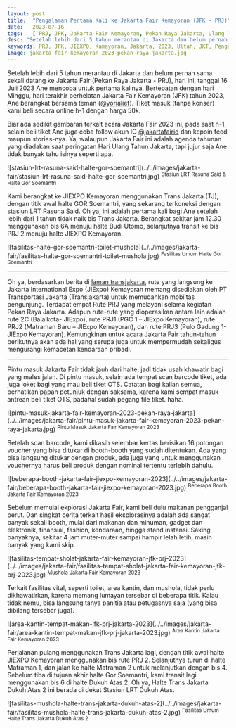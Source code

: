 ```yaml
---
layout: post
title:  "Pengalaman Pertama Kali ke Jakarta Fair Kemayoran (JFK - PRJ)"
date:   2023-07-16
tags:   [ PRJ, JFK, Jakarta Fair Kemayoran, Pekan Raya Jakarta, Ulang Tahun Jakarta, Pengalaman]
desc: "Setelah lebih dari 5 tahun merantau di Jakarta dan belum pernah sama sekali datang ke Jakarta Fair (Pekan Raya Jakarta - PRJ), hari ini, tanggal 16 Juli 2023 Ane mencoba untuk pertama kalinya. Bertepatan dengan hari Minggu, hari terakhir perhelatan Jakarta Fair Kemayoran (JFK) tahun 2023, Ane berangkat bersama teman (@yorialief). Tiket masuk (tanpa konser) kami beli secara online h-1..."
keywords: PRJ, JFK, JIEXPO, Kamayoran, Jakarta, 2023, Ultah, JKT, Pengalaman
image: jakarta-fair-kemayoran-2023-pekan-raya-jakarta.jpg
---
```

<p class="intro"><span class="dropcap">S</span>etelah lebih dari 5 tahun merantau di Jakarta dan belum pernah sama sekali datang ke Jakarta Fair (Pekan Raya Jakarta - PRJ), hari ini, tanggal 16 Juli 2023 Ane mencoba untuk pertama kalinya. Bertepatan dengan hari Minggu, hari terakhir perhelatan Jakarta Fair Kemayoran (JFK) tahun 2023, Ane berangkat bersama teman (<a href="https://www.instagram.com/yorialief" title="Instagram @yorialief" target="_blank">@yorialief</a>). Tiket masuk (tanpa konser) kami beli secara online h-1 dengan harga 50k.
</p>
<p>
Biar ada sedikit gambaran terkait acara Jakarta Fair 2023 ini, pada saat h-1, selain beli tiket Ane juga coba follow akun IG <a href="https://www.instagram.com/jakartafairid" title="Instagram @jakartafairid" target="_blank">@jakartafairid</a> dan kepoin feed maupun stories-nya. Ya, walaupun Jakarta Fair ini adalah agenda tahunan yang diadakan saat peringatan Hari Ulang Tahun Jakarta, tapi jujur saja Ane tidak banyak tahu isinya seperti apa. 
</p>
![stasiun-lrt-rasuna-said-halte-gor-soemantri](../../images/jakarta-fair/stasiun-lrt-rasuna-said-halte-gor-soemantri.jpg)
<sup style="text-align: center;">Stasiun LRT Rasuna Said & Halte Gor Soemantri</sup>
<p>
Kami berangkat ke JIEXPO Kemayoran menggunakan Trans Jakarta (TJ), dengan titik awal halte GOR Soemantri, yang sekarang terkoneksi dengan stasiun LRT Rasuna Said. Oh ya, ini adalah pertama kali bagi Ane setelah lebih dari 1 tahun tidak naik bis Trans Jakarta. Berangkat sekitar jam 12.30 menggunakan bis 6A menuju halte Budi Utomo, selanjutnya transit ke bis PRJ 2 menuju halte JIEXPO Kemayoran.
</p>
![fasilitas-halte-gor-soemantri-toilet-mushola](../../images/jakarta-fair/fasilitas-halte-gor-soemantri-toilet-mushola.jpg)
<sup style="text-align: center;">Fasilitas Umum Halte Gor Soemantri</sup>
<hr>
<p>
Oh ya, berdasarkan berita di <a href="[https://www.instagram.com/jakartafairid](https://transjakarta.co.id/transjakarta-sediakan-empat-rute-ke-prj/)" title="laman transjakarta" target="_blank">laman transjakarta</a>, rute yang langsung ke Jakarta International Expo (JIExpo) Kemayoran memang disediakan oleh PT Transportasi Jakarta (Transjakarta) untuk memudahkan mobiltas pengunjung. Terdapat empat Rute PRJ yang melayani selama kegiatan Pekan Raya Jakarta. Adapun rute-rute yang dioperasikan antara lain adalah rute 2C (Balaikota- JIExpo), rute PRJ1 (PGC 1 – JIExpo Kemayoran), rute PRJ2 (Matraman Baru – JIExpo Kemayoran), dan rute PRJ3 (Pulo Gadung 1- JIExpo Kemayoran). Kemungkinan untuk acara Jakarta Fair tahun-tahun berikutnya akan ada hal yang serupa juga untuk mempermudah sekaligus mengurangi kemacetan kendaraan pribadi.
</p>
<hr>
<p>
Pintu masuk Jakarta Fair tidak jauh dari halte, jadi tidak usah khawatir bagi yang males jalan. Di pintu masuk, selain ada tempat scan barcode tiket, ada juga loket bagi yang mau beli tiket OTS. Catatan bagi kalian semua, perhatikan papan petunjuk dengan saksama, karena kami sempat masuk antrean beli tiket OTS, padahal sudah pegang file tiket. haha.
</p>
![pintu-masuk-jakarta-fair-kemayoran-2023-pekan-raya-jakarta](../../images/jakarta-fair/pintu-masuk-jakarta-fair-kemayoran-2023-pekan-raya-jakarta.jpg)
<sup style="text-align: center;">Pintu Masuk Jakarta Fair Kemayoran 2023</sup>
<p>
Setelah scan barcode, kami dikasih selembar kertas berisikan 16 potongan voucher yang bisa ditukar di booth-booth yang sudah ditentukan. Ada yang bisa langsung ditukar dengan produk, ada juga yang untuk menggunakan vouchernya harus beli produk dengan nominal tertentu terlebih dahulu. 
</p>
![beberapa-booth-jakarta-fair-jiexpo-kemayoran-2023](../../images/jakarta-fair/beberapa-booth-jakarta-fair-jiexpo-kemayoran-2023.jpg)
<sup style="text-align: center;">Beberapa Booth Jakarta Fair Kemayoran 2023</sup>
<p>
Sebelum memulai ekplorasi Jakarta Fair, kami beli dulu makanan pengganjal perut. Dan singkat cerita terkait hasil eksplorasinya adalah ada sangat banyak sekali booth, mulai dari makanan dan minuman, gadget dan elektronik, finansial, fashion, kendaraan, hingga stand instansi. Saking banyaknya, sekitar 4 jam muter-muter sampai hampir lelah letih, masih banyak yang kami skip.
</p>
![fasilitas-tempat-sholat-jakarta-fair-kemayoran-jfk-prj-2023](../../images/jakarta-fair/fasilitas-tempat-sholat-jakarta-fair-kemayoran-jfk-prj-2023.jpg)
<sup style="text-align: center;">Mushola Jakarta Fair Kemayoran 2023</sup>
<p>
Terkait fasilitas vital, seperti toilet, area kantin, dan mushola, tidak perlu dikhawatirkan, karena memang lumayan tersebar di beberapa titik. Kalau tidak nemu, bisa langsung tanya panitia atau petugasnya saja (yang bisa dibilang tersebar juga).
</p>
![area-kantin-tempat-makan-jfk-prj-jakarta-2023](../../images/jakarta-fair/area-kantin-tempat-makan-jfk-prj-jakarta-2023.jpg)
<sup style="text-align: center;">Area Kantin Jakarta Fair Kemayoran 2023</sup>
<p>
Perjalanan pulang menggunakan Trans Jakarta lagi, dengan titik awal halte JIEXPO Kemayoran menggunakan bis rute PRJ 2. Selanjutnya turun di halte Matraman 1, dan jalan ke halte Matraman 2 untuk melanjutkan dengan bis 4. Sebelum tiba di tujuan akhir halte Gor Soemantri, kami transit lagi menggunakan bis 6 di halte Dukuh Atas 2. Oh ya, Halte Trans Jakarta Dukuh Atas 2 ini berada di dekat Stasiun LRT Dukuh Atas.
</p>
![fasilitas-mushola-halte-trans-jakarta-dukuh-atas-2](../../images/jakarta-fair/fasilitas-mushola-halte-trans-jakarta-dukuh-atas-2.jpg)
<sup style="text-align: center;">Fasilitas Umum Halte Trans Jakarta Dukuh Atas 2</sup>
